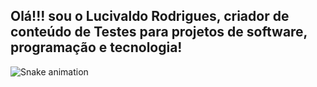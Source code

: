 ## Olá!!! sou o Lucivaldo Rodrigues, criador de conteúdo de Testes para projetos de software, programação e tecnologia!

![Snake animation](https://github.com/luciorodrigues379/luciorodrigues379/blob/output/github-contribution-grid-snake.svg)
